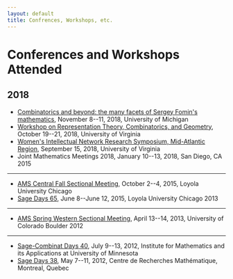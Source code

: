 ```yaml
---
layout: default
title: Confrences, Workshops, etc.
---
```

Conferences and Workshops Attended
===
2018
----
* [Combinatorics and beyond: the many facets of Sergey Fomin's mathematics](https://math.berkeley.edu/~williams/FominFest), November 8--11, 2018, University of Michigan
* [Workshop on Representation Theory, Combinatorics, and Geometry](http://math.virginia.edu/ims/workshop-fall-2018/schedule/), October 19--21, 2018, University of Virginia
* [Women's Intellectual Network Research Symposium, Mid-Atlantic Region](http://www.people.virginia.edu/~sm4cw/WINRS.html), September 15, 2018, University of Virginia
* Joint Mathematics Meetings 2018, January 10--13, 2018, San Diego, CA
2015
----
* [AMS Central Fall Sectional Meeting](http://www.ams.org/meetings/sectional/2219_program.html), October 2--4, 2015, Loyola University Chicago
* [Sage Days 65](http://gauss.math.luc.edu/sagedays/), June 8--June 12, 2015, Loyola University Chicago
2013
----
* [AMS Spring Western Sectional Meeting](http://www.ams.org/meetings/sectional/2210_program.html), April 13--14, 2013, University of Colorado Boulder
2012
----
* [Sage-Combinat Days 40](http://www.ima.umn.edu/2011-2012/SW7.9-13.12/), July 9--13, 2012, Institute for Mathematics and its Applications at University of Minnesota
* [Sage Days 38](https://wiki.sagemath.org/days38), May 7--11, 2012, Centre de Recherches Math&eacute;matique, Montreal, Quebec
